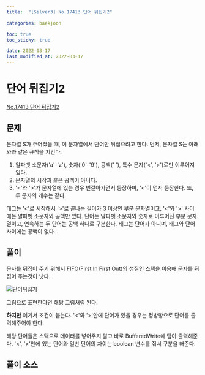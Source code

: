 ```yaml
---
title:  "[Silver3] No.17413 단어 뒤집기2"

categories: baekjoon

toc: true
toc_sticky: true

date: 2022-03-17
last_modified_at: 2022-03-17
---
```


# 단어 뒤집기2

[No.17413 단어 뒤집기2](https://www.acmicpc.net/problem/17413)

## 문제

문자열 S가 주어졌을 때, 이 문자열에서 단어만 뒤집으려고 한다.
먼저, 문자열 S는 아래와과 같은 규칙을 지킨다.

1. 알파벳 소문자('a'-'z'), 숫자('0'-'9'), 공백(' '), 특수 문자('<', '>')로만 이루어져 있다.
2. 문자열의 시작과 끝은 공백이 아니다.
3. '<'와 '>'가 문자열에 있는 경우 번갈아가면서 등장하며, '<'이 먼저 등장한다. 또, 두 문자의 개수는 같다.

태그는 '<'로 시작해서 '>'로 끝나는 길이가 3 이상인 부분 문자열이고, '<'와 '>' 사이에는 알파벳 소문자와 공백만 있다. 단어는 알파벳 소문자와 숫자로 이루어진 부분 문자열이고, 연속하는 두 단어는 공백 하나로 구분한다. 태그는 단어가 아니며, 태그와 단어 사이에는 공백이 없다.

## 풀이

문자를 뒤집어 주기 위해서 FIFO(First In First Out)의 성질인 스택을 이용해 문자를 뒤집어 주는것이 낫다.

![단어뒤집기]({{site.url}}/assets/image/2022-03-17/wordReverse1.PNG)

그림으로 표현한다면 해당 그림처럼 된다.

**하지만** 여기서 조건이 붙는다. '<'와 '>'안에 단어가 있을 경우는 정방향으로 단어를 출력해주어야 한다.  

해당 단어들은 스택으로 데이터를 넣어주지 말고 바로 BufferedWrite에 담아 출력해준다.
'<', '>'안에 있는 단어와 일반 단어의 차이는 boolean 변수를 줘서 구분을 해준다.

## 풀이 소스

<script src="https://gist.github.com/dh37789/1e17327a692172d777fc42ef72563682.js"></script>